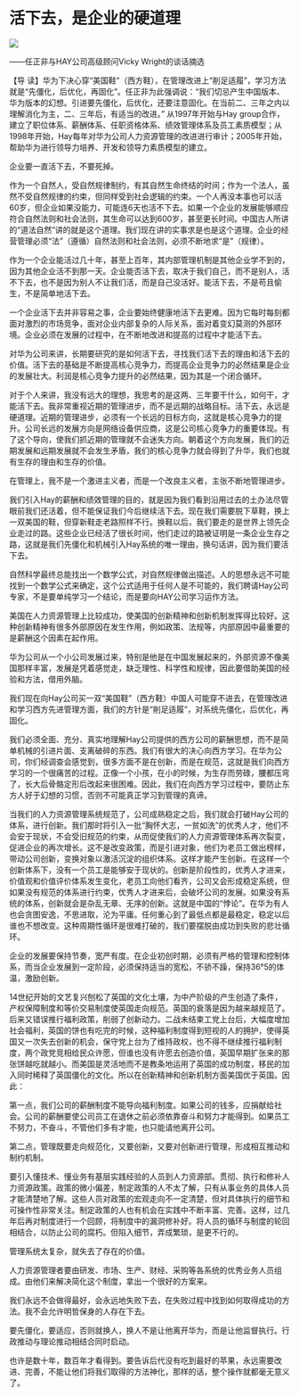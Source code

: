 # 活下去，是企业的硬道理
<img class="pv" src="https://api.visitor.plantree.me/visitor-badge/pv?namespace=plantree.me&key=renzhengfei-speeches/./docs/speeches/2000/04/活下去，是企业的硬道理.md">


——任正非与HAY公司高级顾问Vicky Wright的谈话摘选



【导  读】华为下决心穿“美国鞋”（西方鞋），在管理改进上“削足适履”，学习方法就是“先僵化，后优化，再固化”。任正非为此强调说：“我们切忌产生中国版本、华为版本的幻想。引进要先僵化，后优化，还要注意固化。在当前二、三年之内以理解消化为主，二、三年后，有适当的改进。” 从1997年开始与Hay group合作，建立了职位体系、薪酬体系、任职资格体系、绩效管理体系及员工素质模型；从1998年开始，Hay每年对华为公司人力资源管理的改进进行审计；2005年开始，帮助华为进行领导力培养、开发和领导力素质模型的建立。



企业要一直活下去，不要死掉。

作为一个自然人，受自然规律制约，有其自然生命终结的时间；作为一个法人，虽然不受自然规律的约束，但同样受到社会逻辑的约束。一个人再没本事也可以活60岁，但企业如果没能力，可能连6天也活不下去。如果一个企业的发展能够顺应符合自然法则和社会法则，其生命可以达到600岁，甚至更长时间。中国古人所讲的“道法自然”讲的就是这个道理。我们现在讲的实事求是也是这个道理。企业的经营管理必须“法”（遵循）自然法则和社会法则，必须不断地求“是”（规律）。

作为一个企业能活过几十年，甚至上百年，其内部管理机制是其他企业学不到的，因为其他企业活不到那一天。企业能否活下去，取决于我们自己，而不是别人，活不下去，也不是因为别人不让我们活，而是自己没活好。能活下去，不是苟且偷生，不是简单地活下去。

一个企业活下去并非容易之事，企业要始终健康地活下去更难。因为它每时每刻都面对激烈的市场竞争，面对企业内部复杂的人际关系，面对着变幻莫测的外部环境。企业必须在发展的过程中，在不断地改进和提高的过程中才能活下去。

对华为公司来讲，长期要研究的是如何活下去，寻找我们活下去的理由和活下去的价值。活下去的基础是不断提高核心竞争力，而提高企业竞争力的必然结果是企业的发展壮大。利润是核心竞争力提升的必然结果，因为其是一个闭合循环。

对于个人来讲，我没有远大的理想，我思考的是这两、三年要干什么，如何干，才能活下去。我非常重视近期的管理进步，而不是远期的战略目标。活下去，永远是硬道理。近期的管理进步，必须有一个长远的目标方向，这就是核心竞争力的提升。公司长远的发展方向是网络设备供应商，这是公司核心竞争力的重要体现。有了这个导向，使我们抓近期的管理就不会迷失方向。朝着这个方向发展，我们的近期发展和远期发展就不会发生矛盾，我们的核心竞争力就会得到了升华，我们也就有生存的理由和生存的价值。

在管理上，我不是一个激进主义者，而是一个改良主义者，主张不断地管理进步。

我们引入Hay的薪酬和绩效管理的目的，就是因为我们看到沿用过去的土办法尽管眼前我们还活着，但不能保证我们今后继续活下去。现在我们需要脱下草鞋，换上一双美国的鞋，但穿新鞋走老路照样不行。换鞋以后，我们要走的是世界上领先企业走过的路。这些企业已经活了很长时间，他们走过的路被证明是一条企业生存之路，这就是我们先僵化和机械引入Hay系统的唯一理由，换句话讲，因为我们要活下去。   

自然科学最终总能找出一个数学公式，对自然规律做出描述。人的思想永远不可能找到一个数学公式来确定，这个公式适用于任何人是不可能的，我们聘请Hay公司专家，不是要单纯学习一个结论，而是要向HAY公司学习运作方法。

美国在人力资源管理上比较成功，使美国的创新精神和创新机制发挥得比较好。这种创新精神有很多外部原因在发生作用，例如政策、法规等，内部原因中最重要的是薪酬这个因素在起作用。

华为公司从一个小公司发展过来，特别是他是在中国发展起来的，外部资源不像美国那样丰富，发展是凭着感觉走，缺乏理性、科学性和规律，因此要借助美国的经验和方法，借用外脑。

我们现在向Hay公司买一双“美国鞋”（西方鞋）中国人可能穿不进去，在管理改进和学习西方先进管理方面，我们的方针是“削足适履”，对系统先僵化，后优化，再固化。

我们必须全面、充分、真实地理解Hay公司提供的西方公司的薪酬思想，而不是简单机械的引进片面、支离破碎的东西。我们有很大的决心向西方学习。在华为公司，你们经调查会感觉到，很多方面不是在创新，而是在规范，这就是我们向西方学习的一个很痛苦的过程。正像一个小孩，在小的时候，为生存而劳碌，腰都压弯了，长大后骨骼定形后改起来很困难。因此，我们在向西方学习过程中，要防止东方人好于幻想的习惯，否则不可能真正学习到管理的真谛。

当我们的人力资源管理系统规范了，公司成熟稳定之后，我们就会打破Hay公司的体系，进行创新。我们那时将引入一批“胸怀大志，一贫如洗”的优秀人才，他们不会安于现状，不会受旧规范的约束，从而促使我们的人力资源管理体系再次裂变，促进企业的再次增长。这不是改变政策，而是引进对象，他们为老员工做出榜样，带动公司创新，变换对象以激活沉淀的组织体系。这样才能产生创新。在这样一个创新体系下，没有一个员工是能够安于现状的。创新是阶段性的，优秀人才进来，价值观和价值评价体系发生变化，老员工向他们看齐，公司又会形成稳定系统，但如果没有规范的体系进行约束，优秀人才进来后，会破坏公司的发展。如果没有系统的体系，创新就会是杂乱无章、无序的创新。这就是中国的“悖论”。在华为有人也会贪图安逸，不思进取，沦为平庸。任何重心到了最低点都是最稳定，稳定以后谁也不想改变。这种周期性循环是很难打破的，我们要摆脱由成功到失败的悲壮循环。

企业的发展要保持节奏，宽严有度。在企业初创时期，必须有严格的管理和控制体系，而当企业发展到一定阶段，必须保持适当的宽松，不骄不躁，保持36°5的体温，激励创新。

14世纪开始的文艺复兴刨松了英国的文化土壤，为中产阶级的产生创造了条件，产权保障制度和等价交易制度使英国走向规范。英国的衰落是因为越来越规范了。后来又错误推行福利政策，削弱了创新动力。二战未结束工党上台后，大幅度增加社会福利，英国的饼也有吃完的时候，这种福利制度得到短视的人的拥护，使得英国又一次失去创新的机会，保守党上台为了维持政权，也不得不继续推行福利制度，两个政党竞相给民众许愿，但谁也没有许愿去创造价值，英国早期扩张来的那张饼越吃就越小。而美国是灵活地而不是教条地运用了英国的成功制度，移民的加入同时稀释了英国僵化的文化。所以在创新精神和创新机制方面美国优于英国。因此：

第一点，我们公司的薪酬制度不能导向福利制度。如果公司的钱多，应捐献给社会。公司的薪酬要使公司员工在退休之前必须依靠奋斗和努力才能得到。如果员工不努力，不奋斗，不管他们多有才能，也只能请他离开公司。

第二点，管理既要走向规范化，又要创新，又要对创新进行管理，形成相互推动和制约机制。

要引入懂技术、懂业务有基层实践经验的人员到人力资源部。贯彻、执行和修补人力资源政策。政策的微小偏差，制定政策的人不太了解，只有从事业务的具体人员才能清楚地了解。这些人员对政策的宏观走向不一定清楚，但对具体执行的细节和可操作性非常关注。制定政策的人也有机会在实践中不断丰富、完善。这样，过几年后再对制度进行一个回顾，将制度中的漏洞修补好。将人员的循环与制度的轮回相结合，以防止公司的腐朽。但陷入细节，弄成繁琐，是更不行的。

管理系统太复杂，就失去了存在的价值。

人力资源管理者要由研发、市场、生产、财经、采购等各系统的优秀业务人员组成。由他们来解决简化这个制度，拿出一个很好的方案来。

我们永远不会做得最好，会永远地失败下去，在失败过程中找到如何取得成功的方法。我不会允许明哲保身的人存在下去。

要先僵化，要适应，否则就换人，换人不是让他离开华为，而是让他监督执行。行政推动与理论推动相结合同时启动。

也许是数十年，数百年才看得到。要告诉后代没有吃到最好的苹果，永远需要改进、完善，不能让他们将我们取得的方法神化，那样的话，整个操作就都毫无意义了。
